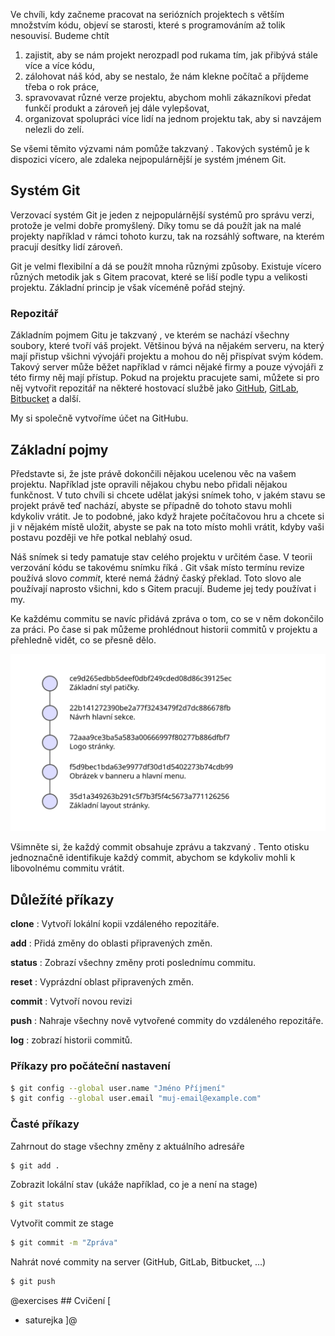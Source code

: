 Ve chvíli, kdy začneme pracovat na seriózních projektech s větším množstvím kódu, objeví se starosti, které s programováním až tolik nesouvisí. Budeme chtít

1. zajistit, aby se nám projekt nerozpadl pod rukama tím, jak přibývá stále více a více kódu,
1. zálohovat náš kód, aby se nestalo, že nám klekne počítač a příjdeme třeba o rok práce,
1. spravovavat různé verze projektu, abychom mohli zákazníkovi předat funkčí produkt a zároveň jej dále vylepšovat,
1. organizovat spolupráci více lidí na jednom projektu tak, aby si navzájem nelezli do zelí.

Se všemi těmito výzvami nám pomůže takzvaný <term cs="verzovací systém" en="version control system">. Takových systémů je k dispozici vícero, ale zdaleka nejpopulárnější je systém jménem Git.

## Systém Git

Verzovací systém Git je jeden z nejpopulárnější systémů pro správu verzi, protože je velmi dobře promyšlený. Díky tomu se dá použít jak na malé projekty například v rámci tohoto kurzu, tak na rozsáhlý software, na kterém pracují desítky lidí zároveň.

Git je velmi flexibilní a dá se použít mnoha různými způsoby. Existuje vícero různých metodik jak s Gitem pracovat, které se liší podle typu a velikosti projektu. Základní princip je však víceméně pořád stejný.

### Repozitář

Základním pojmem Gitu je takzvaný <term cs="repozitář" en="repository">, ve kterém se nachází všechny soubory, které tvoří váš projekt. Většinou bývá na nějakém serveru, na který mají přistup všichni vývojáři projektu a mohou do něj přispívat svým kódem. Takový server může běžet například v rámci nějaké firmy a pouze vývojáři z této firmy něj mají přístup. Pokud na projektu pracujete sami, můžete si pro něj vytvořit repozitář na některé hostovací službě jako [GitHub](https://github.com/), [GitLab](https://gitlab.com/), [Bitbucket](https://bitbucket.org/) a další.
  
My si společně vytvoříme účet na GitHubu.

## Základní pojmy

Představte si, že jste právě dokončili nějakou ucelenou věc na vašem projektu. Například jste opravili nějakou chybu nebo přidali nějakou funkčnost. V tuto chvíli si chcete udělat jakýsi snímek toho, v jakém stavu se projekt právě teď nachází, abyste se případně do tohoto stavu mohli kdykoliv vrátit. Je to podobné, jako když hrajete počítačovou hru a chcete si ji v nějakém místě uložit, abyste se pak na toto místo mohli vrátit, kdyby vaši postavu později ve hře potkal neblahý osud.

Náš snímek si tedy pamatuje stav celého projektu v určitém čase. V teorii verzování kódu se takovému snímku říká <term cs="revize" en="revision">. Git však místo termínu revize používá slovo _commit_, které nemá žádný časký překlad. Toto slovo ale používají naprosto všichni, kdo s Gitem pracují. Budeme jej tedy používat i my.

Ke každému commitu se navíc přidává zpráva o tom, co se v něm dokončilo za práci. Po čase si pak můžeme prohlédnout historii commitů v projektu a přehledně vidět, co se přesně dělo.

![Commity](assets/commits.svg)

Všimněte si, že každý commit obsahuje zprávu a takzvaný <term cs="digitální otisk" en="hash">. Tento otisku jednoznačně identifikuje každý commit, abychom se kdykoliv mohli k libovolnému commitu vrátit.

## Důležíté příkazy

**clone**
: Vytvoří lokální kopii vzdáleného repozitáře.

**add**
: Přidá změny do oblasti připravených změn.

**status**
: Zobrazí všechny změny proti poslednímu commitu.

**reset**
: Vyprázdní oblast připravených změn.

**commit**
: Vytvoří novou revizi

**push**
: Nahraje všechny nově vytvořené commity do vzdáleného repozitáře.

**log**
: zobrazí historii commitů.

### Příkazy pro počáteční nastavení

```sh
$ git config --global user.name "Jméno Příjmení"
$ git config --global user.email "muj-email@example.com"
```

### Časté příkazy

Zahrnout do stage všechny změny z aktuálního adresáře

```sh
$ git add .
```

Zobrazit lokální stav (ukáže například, co je a není na stage)

```sh
$ git status
```

Vytvořit commit ze stage

```sh
$ git commit -m "Zpráva"
```

Nahrát nové commity na server (GitHub, GitLab, Bitbucket, …)

```sh
$ git push
```

@exercises ## Cvičení [

- saturejka
  ]@
